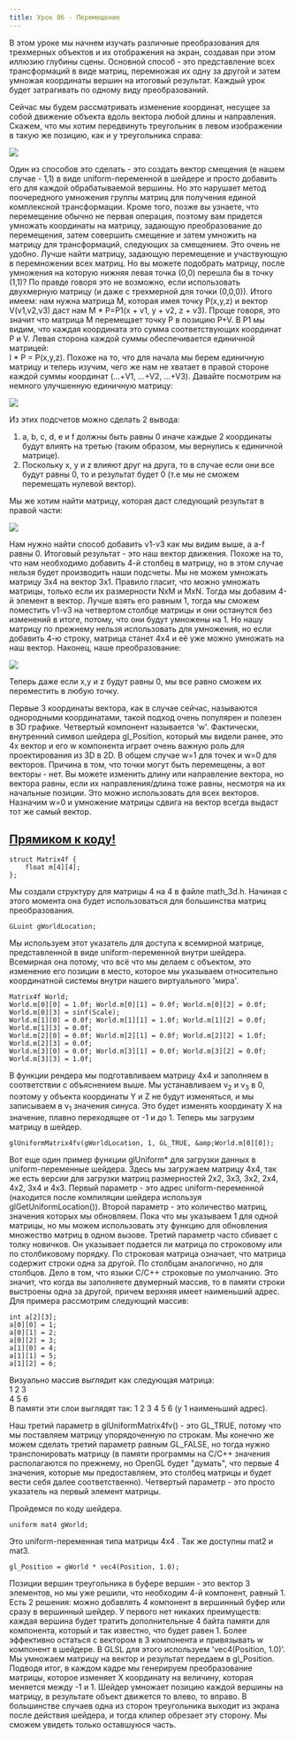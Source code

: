 ```yaml
---
title: Урок 06 - Перемещение
---
```


В этом уроке мы начнем изучать различные преобразования для трехмерных объектов и их отображения на экран, создавая при этом иллюзию глубины сцены. Основной способ - это представление всех трансформаций в виде матриц, перемножая их одну за другой и затем умножая координаты вершин на итоговый результат. Каждый урок будет затрагивать по одному виду преобразований.

Сейчас мы будем рассматривать изменение координат, несущее за собой движение объекта вдоль вектора любой длины и направления. Скажем, что мы хотим передвинуть треугольник в левом изображении в такую же позицию, как и у треугольника справа:

![](/images/t6_translation.png)

Один из способов это сделать - это создать вектор смещения (в нашем случае - 1,1) в виде uniform-переменной в шейдере и просто добавить его для каждой обрабатываемой вершины. Но это нарушает метод поочередного умножения группы матриц для получения единой комплексной трансформации. Кроме того, позже вы узнаете, что перемещение обычно не первая операция, поэтому вам придется умножать координаты на матрицу, задающую преобразование до перемещения, затем совершить смещение и затем умножить на матрицу для трансформаций, следующих за смещением. Это очень не удобно. Лучше найти матрицу, задающую перемещение и участвующую в перемножении всех матриц. Но вы можете подобрать матрицу, после умножения на которую нижняя левая точка (0,0) перешла бы в точку (1,1)? По правде говоря это не возможно, если использовать двухмерную матрицу (и даже с трехмерной для точки (0,0,0)). Итого имеем: нам нужна матрица M, которая имея точку P(x,y,z) и вектор V(v1,v2,v3) даст нам M * P=P1(x + v1, y + v2, z + v3). Проще говоря, это значит что матрица M перемещает точку P в позицию P+V. В P1 мы видим, что каждая координата это сумма соответствующих координат P и V. Левая сторона каждой суммы обеспечивается единичной матрицей:  
I * P = P(x,y,z). Похоже на то, что для начала мы берем единичную матрицу и теперь изучим, чего же нам не хватает в правой стороне каждой суммы координат (...+V1, ...+V2, ...+V3). Давайте посмотрим на немного улучшенную единичную матрицу:

![](/images/t6_equation1.png)

Из этих подсчетов можно сделать 2 вывода:

1. a, b, c, d, e и f должны быть равны 0 иначе каждые 2 координаты будут влиять на третью (таким образом, мы вернулись к единичной матрице).
2. Поскольку x, y и z влияют друг на друга, то в случае если они все будут равны 0, то и результат будет 0 (т.е мы не сможем перемещать нулевой вектор).

Мы же хотим найти матрицу, которая даст следующий результат в правой части:

![](/images/t6_equation2.png)

Нам нужно найти способ добавить v1-v3 как мы видим выше, а a-f равны 0. Итоговый результат - это наш вектор движения. Похоже на то, что нам необходимо добавить 4-й столбец в матрицу, но в этом случае нельзя будет производить наши подсчеты. Мы не можем умножать матрицу 3x4  на вектор 3x1. Правило гласит, что можно умножать матрицы, только если их размерности NxM и MxN. Тогда мы добавим 4-й элемент в вектор. Лучше взять его равным 1, тогда мы сможем поместить v1-v3 на четвертом столбце матрицы и они останутся без изменений в итоге, потому, что они будут умножены на 1. Но нашу матрицу по прежнему нельзя использовать для умножения, но если добавить 4-ю строку, матрица станет 4x4 и её уже можно умножать на наш вектор. Наконец, наше преобразование:

![](/images/t6_equation3.png)

Теперь даже если x,y и z будут равны 0, мы все равно сможем их переместить в любую точку.

Первые 3 координаты вектора, как в случае сейчас, называются однородными координатами, такой подход очень популярен и полезен в 3D графике. Четвертый компонент называется 'w'. Фактически, внутренний символ шейдера gl_Position, который мы видели ранее, это 4х вектор и его w компонента играет очень важную роль для проектирования из 3D в 2D. В общем случае w=1 для точек и  w=0 для векторов. Причина в том, что точки могут быть перемещены, а вот векторы - нет. Вы можете изменить длину или направление вектора, но вектора равны, если их направления/длина тоже равны, несмотря на их начальные позиции. Это можно использовать для всех векторов. Назначим w=0 и умножение матрицы сдвига на вектор всегда выдаст тот же самый вектор.
  
## [Прямиком к коду!](https://github.com/triplepointfive/ogldev/tree/master/tutorial06)

    struct Matrix4f {
        float m[4][4];
    };

Мы создали структуру для матрицы 4 на 4 в файле math_3d.h. Начиная с этого момента она будет использоваться для большинства матриц преобразования.

    GLuint gWorldLocation;

Мы используем этот указатель для доступа к всемирной матрице, представленной в виде uniform-переменной внутри шейдера. Всемирная она потому, что всё что мы делаем с объектом, это изменение его позиции в место, которое мы указываем относительно координатной системы внутри нашего виртуального 'мира'.

    Matrix4f World;
    World.m[0][0] = 1.0f; World.m[0][1] = 0.0f; World.m[0][2] = 0.0f; World.m[0][3] = sinf(Scale);
    World.m[1][0] = 0.0f; World.m[1][1] = 1.0f; World.m[1][2] = 0.0f; World.m[1][3] = 0.0f;
    World.m[2][0] = 0.0f; World.m[2][1] = 0.0f; World.m[2][2] = 1.0f; World.m[2][3] = 0.0f;
    World.m[3][0] = 0.0f; World.m[3][1] = 0.0f; World.m[3][2] = 0.0f; World.m[3][3] = 1.0f;

В функции рендера мы подготавливаем матрицу 4x4 и заполняем в соответствии с объяснением выше. Мы устанавливаем v<sub>2</sub> и v<sub>3</sub> в 0, поэтому у объекта координаты Y и Z не будут изменяться, и мы записываем в v<sub>1</sub> значения синуса. Это будет изменять координату X на значение, плавно переходящее от -1 и до 1. Теперь мы загрузим матрицу в шейдер.

    glUniformMatrix4fv(gWorldLocation, 1, GL_TRUE, &amp;World.m[0][0]);

Вот еще один пример функции glUniform* для загрузки данных в uniform-переменные шейдера. Здесь мы загружаем матрицу 4x4, так же есть версии для загрузки матриц размерностей 2x2, 3x3, 3x2, 2x4, 4x2, 3x4 и 4x3. Первый параметр - это адрес uniform-переменной (находится после компиляции шейдера используя glGetUniformLocation()). Второй параметр - это количество матриц, значения которых мы обновляем. Пока что мы указываем 1 для одной матрицы, но мы можем использовать эту функцию для обновления множество матриц в одном вызове. Третий параметр часто сбивает с толку новичков. Он указывает подается ли матрица по строковому или по столбиковому порядку. По строковая матрица означает, что матрица содержит строки одна за другой. По столбцам аналогично, но для столбцов. Дело в том, что языки C/C++ строковые по умолчанию. Это значит, что когда вы заполняете двумерный массив, то в памяти строки выстроены одна за другой, причем верхняя имеет наименьший адрес. Для примера рассмотрим следующий массив:

    int a[2][3];
    a[0][0] = 1;
    a[0][1] = 2;
    a[0][2] = 3;
    a[1][0] = 4;
    a[1][1] = 5;
    a[1][2] = 6;

Визуально массив выглядит как следующая матрица:  
1 2 3  
4 5 6  
В памяти эти слои выглядят так: 1 2 3 4 5 6 (у 1 наименьший адрес).

Наш третий параметр в glUniformMatrix4fv() - это GL_TRUE, потому что мы поставляем матрицу упорядоченную по строкам. Мы конечно же можем сделать третий параметр равным GL_FALSE, но тогда нужно транспонировать матрицу (в памяти программы на C/C++ значения располагаются по прежнему, но OpenGL будет "думать", что первые 4 значения, которые мы предоставляем, это столбец матрицы и будет вести себя далее соответственно). Четвертый параметр - это просто указатель на первый элемент матрицы.

Пройдемся по коду шейдера.

    uniform mat4 gWorld;

Это uniform-переменная типа матрицы 4x4 . Так же доступны mat2 и mat3.

    gl_Position = gWorld * vec4(Position, 1.0);

Позиции вершин треугольника в буфере вершин - это вектор 3 элементов, но мы уже решили, что необходим 4-й компонент, равный 1. Есть 2 решения: можно добавлять 4 компонент в вершинный буфер или сразу в вершинный шейдер. У первого нет никаких преимуществ: каждая вершина будет тратить дополнительные 4 байта памяти для компонента, который и так известно, что будет равен 1. Более эффективно остаться с вектором в 3 компонента и привязывать w компонент в шейдере. В GLSL для этого используем 'vec4(Position, 1.0)'. Мы умножаем матрицу на вектор и результат передаем в gl_Position. Подводя итог, в каждом кадре мы генерируем преобразование матрицы, которое изменяет X координату на величину, которая меняется между -1 и 1. Шейдер умножает позицию каждой вершины на матрицу, в результате объект движется то влево, то вправо. В большинстве случаев одна из сторон треугольника выходит из экрана после действия шейдера, и тогда клипер обрезает эту сторону. Мы сможем увидеть только оставшуюся часть.
